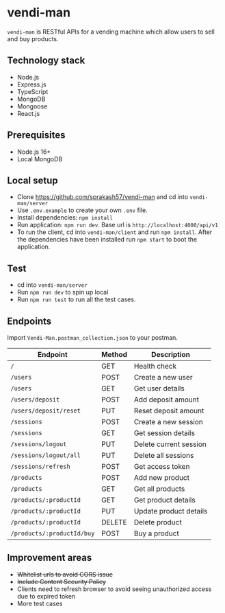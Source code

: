 # vendi-man

`vendi-man` is RESTful APIs for a vending machine which allow users to sell and buy products.

## Technology stack

- Node.js
- Express.js
- TypeScript
- MongoDB
- Mongoose
- React.js

## Prerequisites

- Node.js 16+
- Local MongoDB

## Local setup

- Clone https://github.com/sprakash57/vendi-man and cd into `vendi-man/server`
- Use `.env.example` to create your own `.env` file.
- Install dependencies: `npm install`
- Run application: `npm run dev`. Base url is `http://localhost:4000/api/v1`
- To run the client, cd into `vendi-man/client` and run `npm install`. After the dependencies have been installed run `npm start` to boot the application.

## Test

- cd into `vendi-man/server`
- Run `npm run dev` to spin up local
- Run `npm run test` to run all the test cases.

## Endpoints

Import `Vendi-Man.postman_collection.json` to your postman.

| Endpoint                   | Method | Description            |
| -------------------------- | ------ | ---------------------- |
| `/`                        | GET    | Health check           |
| `/users`                   | POST   | Create a new user      |
| `/users`                   | GET    | Get user details       |
| `/users/deposit`           | POST   | Add deposit amount     |
| `/users/deposit/reset`     | PUT    | Reset deposit amount   |
| `/sessions`                | POST   | Create a new session   |
| `/sessions`                | GET    | Get session details    |
| `/sessions/logout`         | PUT    | Delete current session |
| `/sessions/logout/all`     | PUT    | Delete all sessions    |
| `/sessions/refresh`        | POST   | Get access token       |
| `/products`                | POST   | Add new product        |
| `/products`                | GET    | Get all products       |
| `/products/:productId`     | GET    | Get product details    |
| `/products/:productId`     | PUT    | Update product details |
| `/products/:productId`     | DELETE | Delete product         |
| `/products/:productId/buy` | POST   | Buy a product          |

## Improvement areas

- ~~Whitelist urls to avoid CORS issue~~
- ~~Include Content Security Policy~~
- Clients need to refresh browser to avoid seeing unauthorized access due to expired token
- More test cases
